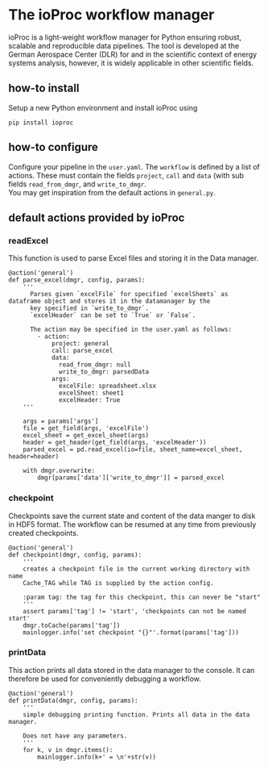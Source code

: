 # The ioProc workflow manager
ioProc is a light-weight workflow manager for Python ensuring robust, scalable and reproducible data pipelines. The tool is developed at the German Aerospace Center (DLR) for and in the scientific context of energy systems analysis, however, it is widely applicable in other scientific fields.

## how-to install
Setup a new Python environment and install ioProc using 

    pip install ioproc   

## how-to configure

Configure your pipeline in the `user.yaml`. The `workflow` is defined by a list of actions. These must
contain the fields `project`, `call` and `data` (with sub fields `read_from_dmgr`, and `write_to_dmgr`.  
You may get inspiration from the default actions in `general.py`.

## default actions provided by ioProc

### readExcel
This function is used to parse Excel files and storing it in the Data manager.
    
    @action('general')
    def parse_excel(dmgr, config, params):
        '''
          Parses given `excelFile` for specified `excelSheets` as dataframe object and stores it in the datamanager by the 
          key specified in `write_to_dmgr`.
          `excelHeader` can be set to `True` or `False`.
          
          The action may be specified in the user.yaml as follows:
            - action:
                project: general
                call: parse_excel
                data:
                  read_from_dmgr: null
                  write_to_dmgr: parsedData
                args:  
                  excelFile: spreadsheet.xlsx
                  excelSheet: sheet1
                  excelHeader: True
        '''
    
        args = params['args']
        file = get_field(args, 'excelFile')
        excel_sheet = get_excel_sheet(args)
        header = get_header(get_field(args, 'excelHeader'))
        parsed_excel = pd.read_excel(io=file, sheet_name=excel_sheet, header=header)
    
        with dmgr.overwrite:
            dmgr[params['data']['write_to_dmgr']] = parsed_excel

### checkpoint
Checkpoints save the current state and content of the data manger to disk in HDF5 format. The workflow can be resumed at any time from previously created checkpoints.

    @action('general')
    def checkpoint(dmgr, config, params):
        '''
        creates a checkpoint file in the current working directory with name
        Cache_TAG while TAG is supplied by the action config.
    
        :param tag: the tag for this checkpoint, this can never be "start"
        '''
        assert params['tag'] != 'start', 'checkpoints can not be named start'
        dmgr.toCache(params['tag'])
        mainlogger.info('set checkpoint "{}"'.format(params['tag']))

### printData
This action prints all data stored in the data manager to the console. It can therefore be used for conveniently debugging a workflow.

    @action('general')
    def printData(dmgr, config, params):
        '''
        simple debugging printing function. Prints all data in the data manager.
    
        Does not have any parameters.
        '''
        for k, v in dmgr.items():
            mainlogger.info(k+' = \n'+str(v))
